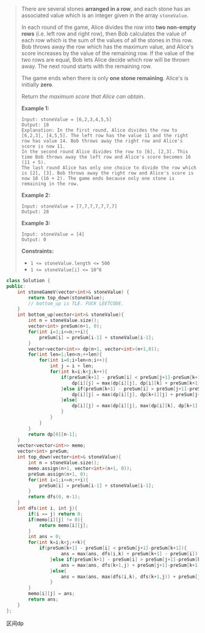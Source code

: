 > There are several stones **arranged in a row**, and each stone has an associated value which is an integer given in the array `stoneValue`.
>
> In each round of the game, Alice divides the row into **two non-empty rows** (i.e. left row and right row), then Bob calculates the value of each row which is the sum of the values of all the stones in this row. Bob throws away the row which has the maximum value, and Alice's score increases by the value of the remaining row. If the value of the two rows are equal, Bob lets Alice decide which row will be thrown away. The next round starts with the remaining row.
>
> The game ends when there is only **one stone remaining**. Alice's is initially **zero**.
>
> Return *the maximum score that Alice can obtain*.
>
>  
>
> **Example 1:**
>
> ```
> Input: stoneValue = [6,2,3,4,5,5]
> Output: 18
> Explanation: In the first round, Alice divides the row to [6,2,3], [4,5,5]. The left row has the value 11 and the right row has value 14. Bob throws away the right row and Alice's score is now 11.
> In the second round Alice divides the row to [6], [2,3]. This time Bob throws away the left row and Alice's score becomes 16 (11 + 5).
> The last round Alice has only one choice to divide the row which is [2], [3]. Bob throws away the right row and Alice's score is now 18 (16 + 2). The game ends because only one stone is remaining in the row.
> ```
>
> **Example 2:**
>
> ```
> Input: stoneValue = [7,7,7,7,7,7,7]
> Output: 28
> ```
>
> **Example 3:**
>
> ```
> Input: stoneValue = [4]
> Output: 0
> ```
>
>  
>
> **Constraints:**
>
> - `1 <= stoneValue.length <= 500`
> - `1 <= stoneValue[i] <= 10^6`



```cpp
class Solution {
public:
    int stoneGameV(vector<int>& stoneValue) {
        return top_down(stoneValue);
        // bottom_up is TLE. FUCK LEETCODE.
    }
    int bottom_up(vector<int>& stoneValue){
        int n = stoneValue.size();
        vector<int> preSum(n+1, 0);
        for(int i=1;i<=n;++i){
            preSum[i] = preSum[i-1] + stoneValue[i-1];
        }
        vector<vector<int>> dp(n+1, vector<int>(n+1,0));
        for(int len=1;len<n;++len){
            for(int i=0;i+len<n;i++){
                int j = i + len;
                for(int k=i;k<j;k++){
                    if(preSum[k+1] - preSum[i] < preSum[j+1]-preSum[k+1]){
                        dp[i][j] = max(dp[i][j], dp[i][k] + preSum[k+1] - preSum[i]);
                    }else if(preSum[k+1] - preSum[i] > preSum[j+1]-preSum[k+1]){
                        dp[i][j] = max(dp[i][j], dp[k+1][j] + preSum[j+1]-preSum[k+1]);
                    }else{
                        dp[i][j] = max(dp[i][j], max(dp[i][k], dp[k+1][j]) + preSum[j+1]-preSum[k+1]);
                    }
                }
            }
        }
        return dp[0][n-1];
    }
    vector<vector<int>> memo;
    vector<int> preSum;
    int top_down(vector<int>& stoneValue){
        int n = stoneValue.size();
        memo.assign(n+1, vector<int>(n+1, 0));
        preSum.assign(n+1, 0);
        for(int i=1;i<=n;++i){
            preSum[i] = preSum[i-1] + stoneValue[i-1];
        }
        return dfs(0, n-1);
    }
    int dfs(int i, int j){
        if(i == j) return 0;
        if(memo[i][j] != 0){
            return memo[i][j];
        }
        int ans = 0;
        for(int k=i;k<j;++k){
            if(preSum[k+1] - preSum[i] < preSum[j+1]-preSum[k+1]){
                    ans = max(ans, dfs(i,k) + preSum[k+1] - preSum[i]);
                }else if(preSum[k+1] - preSum[i] > preSum[j+1]-preSum[k+1]){
                    ans = max(ans, dfs(k+1,j) + preSum[j+1]-preSum[k+1]);
                }else{
                    ans = max(ans, max(dfs(i,k), dfs(k+1,j)) + preSum[j+1]-preSum[k+1]);
                }
        }
        memo[i][j] = ans;
        return ans;
    }
};
```

区间dp

